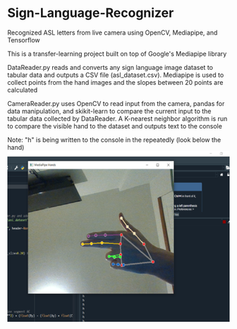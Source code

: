 # Sign-Language-Recognizer
Recognized ASL letters from live camera using OpenCV, Mediapipe, and Tensorflow

This is a transfer-learning project built on top of Google's Mediapipe library

DataReader.py reads and converts any sign language image dataset to tabular data and outputs a CSV file (asl_dataset.csv). Mediapipe is used to collect points from the hand images and the slopes between 20 points are calculated

CameraReader.py uses OpenCV to read input from the camera, pandas for data manipulation, and skikit-learn to compare the current input to the tabular data collected by DataReader. A K-nearest neighbor algorithm is run to compare the visible hand to the dataset and outputs text to the console

Note: "h" is being written to the console in the repeatedly (look below the hand)
![This is a sample of the application showing the letter H](https://raw.githubusercontent.com/botmalka/Sign-Language-Recognizer/main/ASL-H.png "The ASL letter H")

